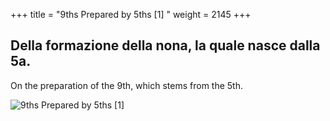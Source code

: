 +++
title = "9ths Prepared by 5ths [1]	"
weight = 2145
+++

## Della formazione della nona, la quale nasce dalla 5a.

On the preparation of the 9th, which stems from the 5th.

![9ths Prepared by 5ths [1]](/img/33DurReg.jpg)
